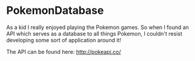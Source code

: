 PokemonDatabase
===============

As a kid I really enjoyed playing the Pokemon games. So when I found an API which serves as a database to all things Pokemon, I couldn't resist developing some sort of application around it! 

The API can be found here: http://pokeapi.co/
